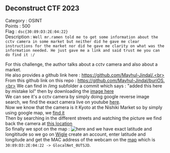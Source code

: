 ## Deconstruct CTF 2023
Category : OSINT<br>
Points : 500<br>
Flag : `dsc{30:89:D3:2E:04:22}`<br>
Description : `Well mr.ramen told me to get some information about the cctv camera in some market but neither did he gave me clear instructions for the market nor did he gave me clarity on what was the information needed. He just gave me a link and said trust me you can do find it :/`

For this challenge, the author talks about a cctv camera and also about a market.<br>
He also provides a github link here : https://github.com/Mayhul-Jindal/.<br>
From this github link on this repo : https://github.com/Mayhul-Jindal/buriOS.<br>
We can find in /img subfolder a commit which says : "added this here by mistake lol" then by downloading the [image here](https://raw.githubusercontent.com/Mayhul-Jindal/buriOS/4d6492a87256049955d71c5ca9b19f71bb4e2f1d/img/Screenshot%202022-07-10%20004259.png)<br>
We can see it's a cctv camera by simply doing google reverse image search, we find the exact camera live on youtube [here](https://www.youtube.com/watch?v=wuC8wRvXock).<br>
Now we know that the camera is it Kyoto at the Nishiki Market so by simply using google map, we [find it](https://www.google.fr/maps/place/Nishiki+Market/@35.0049247,135.7648196,17z/data=!4m6!3m5!1s0x6001089ccd8ccb4f:0xb69ea31001ec6c9c!8m2!3d35.0050258!4d135.764723!16s%2Fm%2F03d6_6p?entry=ttu)<br>
Then by searching in the different streets and watching the picture we find back the camera at [this location](https://www.google.fr/maps/@35.0049961,135.7649165,3a,75y,63.9h,107.68t/data=!3m6!1e1!3m4!1sjmCcyLcWAsZ9nk05PI-wKg!2e0!7i16384!8i8192?entry=ttu)<br>
So finally we spot on the map : ![here](https://ibb.co/zbLsR76) and we have exact latitude and longititude so we go on [Wigle](https://wigle.net/) create an account, enter latitude and longitude and get the MAC address of the webcam on the [map](https://ibb.co/QJLvVcV) which is `30:89:D3:2E:04:22 -> GlocalNet_0UTSJD`.<br>
